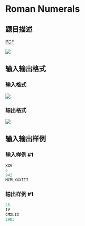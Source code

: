 # Roman Numerals

## 题目描述

[problemUrl]: https://uva.onlinejudge.org/index.php?option=com_onlinejudge&Itemid=8&category=78&page=show_problem&problem=2663

[PDF](https://uva.onlinejudge.org/external/116/p11616.pdf)

![](https://cdn.luogu.com.cn/upload/vjudge_pic/UVA11616/df1135d9522535ea7039e1d8da1da6475a95e6e7.png)

## 输入输出格式

### 输入格式

![](https://cdn.luogu.com.cn/upload/vjudge_pic/UVA11616/f2204dc6eb8e58b55721274aeb8d7f77332294bf.png)

### 输出格式

![](https://cdn.luogu.com.cn/upload/vjudge_pic/UVA11616/496701fb2731d714fa740e8bbbfe6e768011585b.png)

## 输入输出样例

### 输入样例 #1

```cpp
XXV
4
942
MCMLXXXIII
```


### 输出样例 #1

```cpp
25
IV
CMXLII
1983
```


